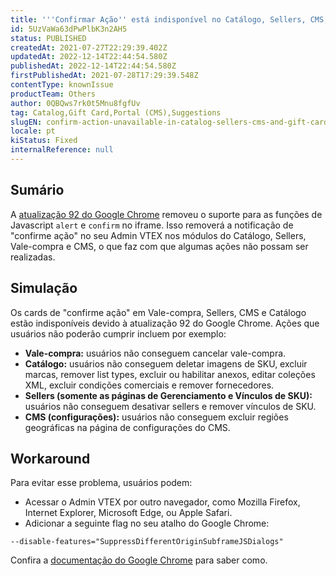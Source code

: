 ```yaml
---
title: '''Confirmar Ação'' está indisponível no Catálogo, Sellers, CMS, Vale-compra pelo Google Chrome'
id: 5UzVaWa63dPwPlbK3n2AH5
status: PUBLISHED
createdAt: 2021-07-27T22:29:39.402Z
updatedAt: 2022-12-14T22:44:54.580Z
publishedAt: 2022-12-14T22:44:54.580Z
firstPublishedAt: 2021-07-28T17:29:39.548Z
contentType: knownIssue
productTeam: Others
author: 0QBQws7rk0t5Mnu8fgfUv
tag: Catalog,Gift Card,Portal (CMS),Suggestions
slugEN: confirm-action-unavailable-in-catalog-sellers-cms-and-gift-card-modules-for
locale: pt
kiStatus: Fixed
internalReference: null
---
```


## Sumário

A [atualização 92 do Google Chrome](https://chromestatus.com/feature/5148698084376576) removeu o suporte para as funções de Javascript `alert` e `confirm`    no iframe. Isso removerá a notificação de "confirme ação" no seu Admin VTEX nos módulos do Catálogo, Sellers, Vale-compra e CMS, o que faz com que algumas ações não possam ser realizadas. 


## Simulação

Os cards de "confirme ação" em Vale-compra, Sellers, CMS e Catálogo estão indisponíveis devido à atualização 92 do Google Chrome. Ações que usuários não poderão cumprir incluem por exemplo:

- __Vale-compra:__ usuários não conseguem cancelar vale-compra.
- __Catálogo:__ usuários não conseguem deletar imagens de SKU, excluir marcas, remover list types, excluir ou habilitar anexos, editar coleções XML, excluir condições comerciais e remover fornecedores. 
- __Sellers (somente as páginas de Gerenciamento e Vínculos de SKU):__ usuários não conseguem desativar sellers e remover vínculos de SKU.
- __CMS (configurações):__ usuários não conseguem excluir regiões geográficas na página de configurações do CMS.


## Workaround

Para evitar esse problema, usuários podem:

- Acessar o Admin VTEX por outro navegador, como Mozilla Firefox, Internet Explorer, Microsoft Edge, ou Apple Safari.    
- Adicionar a seguinte flag no seu atalho do Google Chrome:  

`--disable-features="SuppressDifferentOriginSubframeJSDialogs"`   

Confira a [documentação do Google Chrome](https://support.google.com/chrome/a/answer/6271282?hl=en#zippy=%2Cwindows) para saber como.    


